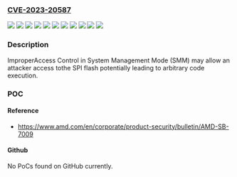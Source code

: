 ### [CVE-2023-20587](https://cve.mitre.org/cgi-bin/cvename.cgi?name=CVE-2023-20587)
![](https://img.shields.io/static/v1?label=Product&message=1st%20Gen%20AMD%20EPYC%E2%84%A2%20Processors&color=blue)
![](https://img.shields.io/static/v1?label=Product&message=2nd%20Gen%20AMD%20EPYC%E2%84%A2%20Processors&color=blue)
![](https://img.shields.io/static/v1?label=Product&message=3rd%20Gen%20AMD%20EPYC%E2%84%A2%20Processors&color=blue)
![](https://img.shields.io/static/v1?label=Product&message=4th%20Gen%20AMD%20EPYC%E2%84%A2%20Processors&color=blue)
![](https://img.shields.io/static/v1?label=Product&message=AMD%20EPYC(TM)%20Embedded%203000%20&color=blue)
![](https://img.shields.io/static/v1?label=Product&message=AMD%20EPYC(TM)%20Embedded%207002%20&color=blue)
![](https://img.shields.io/static/v1?label=Product&message=AMD%20EPYC(TM)%20Embedded%207003&color=blue)
![](https://img.shields.io/static/v1?label=Product&message=AMD%20EPYC(TM)%20Embedded%209003&color=blue)
![](https://img.shields.io/static/v1?label=Version&message=various%20%20&color=brightgreen)
![](https://img.shields.io/static/v1?label=Version&message=various%20&color=brightgreen)
![](https://img.shields.io/static/v1?label=Vulnerability&message=n%2Fa&color=blue)

### Description

ImproperAccess Control in System Management Mode (SMM) may allow an attacker access tothe SPI flash potentially leading to arbitrary code execution.

### POC

#### Reference
- https://www.amd.com/en/corporate/product-security/bulletin/AMD-SB-7009

#### Github
No PoCs found on GitHub currently.

